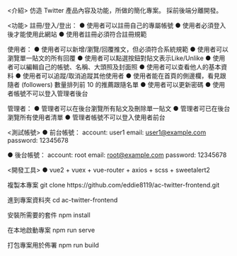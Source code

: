 <介紹>
仿造 Twitter 產品內容及功能，所做的簡化專案。 採前後端分離開發。


<功能>
註冊/登入/登出：
● 使用者可以註冊自己的專屬帳號
● 使用者必須登入後才能使用此網站
● 使用者註冊必須符合註冊規範

使用者：
● 使用者可以新增/瀏覽/回覆推文，但必須符合系統規範
● 使用者可以瀏覽單一貼文的所有回覆
● 使用者可以點選按鈕對貼文表示Like/Unlike
● 使用者可以編輯自己的帳號、名稱、大頭照及封面照
● 使用者可以查看他人的基本資料
● 使用者可以追蹤/取消追蹤其他使用者
● 使用者能在首頁的側邊欄，看見跟隨者 (followers) 數量排列前 10 的推薦跟隨名單
● 使用者可以更新密碼
● 使用者帳號不可以登入管理者後台

管理者：
● 管理者可以在後台瀏覽所有貼文及刪除單一貼文
● 管理者可已在後台瀏覽所有使用者清單
● 管理者帳號不可以登入使用者前台



<測試帳號>
● 前台帳號：
account: user1
email: user1@example.com
password: 12345678

● 後台帳號：
account: root
email: root@example.com
password: 12345678



<開發工具>
● vue2 + vuex + vue-router + axios + scss + sweetalert2



<Getting Started>
複製本專案
git clone https://github.com/eddie8119/ac-twitter-frontend.git

進到專案資料夾
cd ac-twitter-frontend

安裝所需要的套件
npm install

在本地啟動專案
npm run serve   

打包專案用於佈署
npm run build

